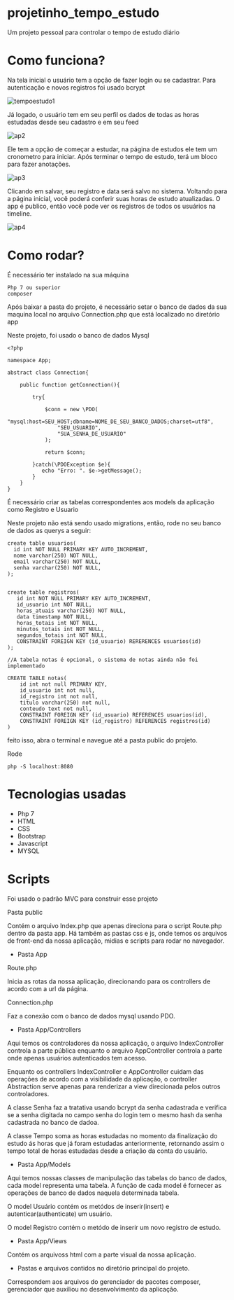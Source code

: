 
# projetinho_tempo_estudo

Um projeto pessoal para controlar o tempo de estudo diário

# Como funciona?

Na tela inicial o usuário tem a opção de fazer login ou se cadastrar. Para autenticação e novos registros foi usado bcrypt

![tempoestudo1](https://user-images.githubusercontent.com/24599447/126216053-cb63b360-06c0-4e6b-a972-e06acb8913aa.png)

Já logado, o usuário tem em seu perfil os dados de todas as horas estudadas desde seu cadastro e em seu feed

![ap2](https://user-images.githubusercontent.com/24599447/126224331-35056622-1d89-483d-860c-c042d248fcda.png)


Ele tem a opção de começar a estudar, na página de estudos ele tem um cronometro para iniciar. Após terminar o tempo de estudo, terá um bloco para fazer anotações.

![ap3](https://user-images.githubusercontent.com/24599447/126224849-1a529137-183d-493d-948f-2cac2c722767.png)


Clicando em salvar, seu registro e data será salvo no sistema. Voltando para a página inicial, você poderá conferir suas horas de estudo atualizadas. O app é publico, então você pode ver os registros de todos os usuários na timeline.

![ap4](https://user-images.githubusercontent.com/24599447/126225283-c8b23b40-4a81-4005-ac9c-bcb6e65fba05.png)


# Como rodar?

É necessário ter instalado na sua máquina 

```
Php 7 ou superior
composer
```

Após baixar a pasta do projeto, é necessário setar o banco de dados da sua maquina local no arquivo Connection.php que está localizado no diretório app

Neste projeto, foi usado o banco de dados Mysql

```
<?php 

namespace App;

abstract class Connection{

	public function getConnection(){

		try{

			$conn = new \PDO(
				"mysql:host=SEU_HOST;dbname=NOME_DE_SEU_BANCO_DADOS;charset=utf8",
				"SEU_USUARIO",
				"SUA_SENHA_DE_USUARIO" 
			);

			return $conn;

		}catch(\PDOException $e){
           echo "Erro: ". $e->getMessage();
		}
	}
}
```

É necessário criar as tabelas correspondentes aos models da aplicação como Registro e Usuario

Neste projeto não está sendo usado migrations, então, rode no seu banco de dados as querys a seguir:

```
create table usuarios(
  id int NOT NULL PRIMARY KEY AUTO_INCREMENT,
  nome varchar(250) NOT NULL,
  email varchar(250) NOT NULL,
  senha varchar(250) NOT NULL,
);


create table registros(
   id int NOT NULL PRIMARY KEY AUTO_INCREMENT,
   id_usuario int NOT NULL,
   horas_atuais varchar(250) NOT NULL,
   data timestamp NOT NULL,
   horas_totais int NOT NULL,
   minutos_totais int NOT NULL,
   segundos_totais int NOT NULL,
   CONSTRAINT FOREIGN KEY (id_usuario) RERERENCES usuarios(id)
);

//A tabela notas é opcional, o sistema de notas ainda não foi implementado

CREATE TABLE notas(
    id int not null PRIMARY KEY, 
    id_usuario int not null,
    id_registro int not null,
    titulo varchar(250) not null,
    conteudo text not null,
    CONSTRAINT FOREIGN KEY (id_usuario) REFERENCES usuarios(id),
    CONSTRAINT FOREIGN KEY (id_registro) REFERENCES registros(id)
)

```

feito isso, abra o terminal e navegue até a pasta public do projeto.

Rode 

```
php -S localhost:8080
```


# Tecnologias usadas

- Php 7
- HTML 
- CSS
- Bootstrap
- Javascript
- MYSQL

# Scripts

Foi usado o padrão MVC para construir esse projeto

Pasta public

Contém o arquivo Index.php que apenas direciona para o script Route.php dentro da pasta app. Há também as pastas css e js, onde temos os arquivos de front-end da nossa aplicação, midias e scripts para rodar no navegador.

- Pasta App

Route.php

Inicia as rotas da nossa aplicação, direcionando para os controllers de acordo com a url da página.

Connection.php

Faz a conexão com o banco de dados mysql usando PDO.

- Pasta App/Controllers

Aqui temos os controladores da nossa aplicação, o arquivo IndexController controla a parte pública enquanto o arquivo AppController controla a parte onde apenas usuários autenticados tem acesso.

Enquanto os controllers IndexController e AppController cuidam das operações de acordo com a visibilidade da aplicação, o controller Abstraction serve apenas para renderizar a view direcionada pelos outros controladores.

A classe Senha faz a tratativa usando bcrypt da senha cadastrada e verifica se a senha digitada no campo senha do login tem o mesmo hash da senha cadastrada no banco de dadoa.

A classe Tempo soma as horas estudadas no momento da finalização do estudo ás horas que já foram estudadas anteriormente, retornando assim o tempo total de horas estudadas desde a criação da conta do usuário.


- Pasta App/Models

Aqui temos nossas classes de manipulação das tabelas do banco de dados, cada model representa uma tabela. A função de cada model é fornecer as operações de banco de dados naquela determinada tabela. 

O model Usuário contém os metódos de inserir(insert) e autenticar(authenticate) um usuário.

O model Registro contém o metódo de inserir um novo registro de estudo.

- Pasta App/Views

Contém os arquivoss html com a parte visual da nossa aplicação.

- Pastas e arquivos contidos no diretório principal do projeto.

Correspondem aos arquivos do gerenciador de pacotes composer, gerenciador que auxiliou no desenvolvimento da aplicação.
